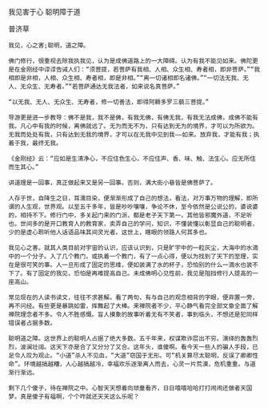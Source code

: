 我见害于心 聪明障于道

普济草


    我见，心之害;聪明，道之障。

    佛门修行，很重视去除我执我见，认为是成佛道路上的一大障碍。认为有我不能见如来。佛陀更是在金刚经中谆谆告诫人们：“须菩提，若菩萨有我相、人相、众生相、寿者相，即非菩萨。”“我相即是非相，人相、众生相、寿者相，即是非相。”“离一切诸相即名诸佛。”“一切法无我、无人、无众生、无寿者。”“若菩萨通达无我法者，如来说名真菩萨。”

    “以无我、无人、无众生、无寿者，修一切善法，即得阿耨多罗三藐三菩提。”

    导游更是进一步教导：佛不是我，我不是佛，有我无佛，有佛无我，有我无法成佛，成佛不能有我。凡心中有我的时候，离佛就远了。无为而无不为，只有达到无为的境界，才可以为所欲为。无我而处处有我，只有达到无我的境界，才可以在无我中见到我——如来。放弃我，才能有我；执着于我，最终无我。

    《金刚经》云：“应如是生清净心，不应住色生心，不应住声、香、味、触、法生心。应无所住而生其心。”

    讲道理是一回事，真正做起来又是另一回事。否则，满大街小巷皆是佛菩萨了。

    人存于世，自降生之日，耳濡目染，便渐渐形成了自己的想法，看法，对万事万物的理解，即所谓的人生观，世界观。以至五千多年，皆是吵吵嚷嚷，争论不休，至今依然是公说公的，婆说婆的，相持不下。修行门中，多关起门来的门派，都是老子天下第一，其他皆邪魔外道，不足听也。世间多的是开口教育人的教育家，卖弄自己的学问，知识，不懂装懂以彰显自己的聪明者，少的是虚心聆听他人话语品味其间灵光者。这世上，瞎眼的领路人何其多也。

    我见心之害。就其人类目前对宇宙的认识，应该认识到，只是旷宇中的一粒灰尘，大海中的水滴中的一个分子。入了几个教门，或执着一个教门，有了一点心得，便以为找到了天下的至理，实在是很可笑的事。人一旦形成了固定的思维，便如装满了水的杯子，恐怕别的什么一滴水也装不下了。有了固定的我见，恐怕是再难提高自己。未成佛明心见性前，我见是阻挡修行人提高的一座高山。

    常见现在的人读书读文，往往不求甚解。看了两句，有与自己的观念相背的字眼，便弃置一旁，再不问经。有些更是暴跳如雷，挥舞起了大棒。来禅院者不少，平心静气看完全部文章全面了解禅院理念者不多。令人不胜感慨。盲人摸象的故事听着无有不笑者，事到临头，不想还是犯同样错误者占据多数。

    聪明道之障。这世界上的聪明人占据了绝大多数。五千年来，权谋欺诈层出不穷。演绎的轰轰烈烈，波澜壮阔。这天下亦是合了又分分了又合。这年头，谁傻啊。看今天一些人的骗人手段，已足令人叹为观止。“小道”杀人不见血，“大道”窃国于无形。可“机关算尽太聪明，反误了卿卿性命”。环境越搞越糟，人心越搞越冷，幸福欢乐逐渐离人而去，心灵一片荒漠，危机重重。与道渐行渐远。

    剩下几个傻子，待在禅院之中。心智天天想着向顽童看齐，日日嘻嘻哈哈打打闹闹还做者天国梦。真是傻子有福啊，个个咋就还天天这么乐呢？



